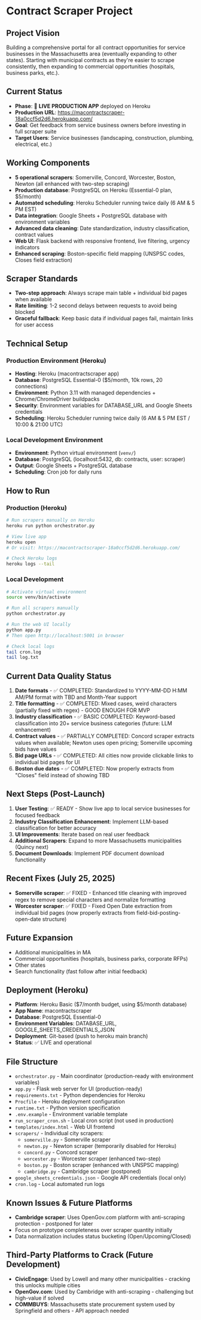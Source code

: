 # Contract Scraper Project

## Project Vision
Building a comprehensive portal for all contract opportunities for service businesses in the Massachusetts area (eventually expanding to other states). Starting with municipal contracts as they're easier to scrape consistently, then expanding to commercial opportunities (hospitals, business parks, etc.).

## Current Status
- **Phase**: 🚀 **LIVE PRODUCTION APP** deployed on Heroku
- **Production URL**: https://macontractscraper-18a0ccf5d2d6.herokuapp.com/
- **Goal**: Get feedback from service business owners before investing in full scraper suite
- **Target Users**: Service businesses (landscaping, construction, plumbing, electrical, etc.)

## Working Components
- **5 operational scrapers**: Somerville, Concord, Worcester, Boston, Newton (all enhanced with two-step scraping)
- **Production database**: PostgreSQL on Heroku (Essential-0 plan, $5/month) 
- **Automated scheduling**: Heroku Scheduler running twice daily (6 AM & 5 PM EST)
- **Data integration**: Google Sheets + PostgreSQL database with environment variables
- **Advanced data cleaning**: Date standardization, industry classification, contract values
- **Web UI**: Flask backend with responsive frontend, live filtering, urgency indicators
- **Enhanced scraping**: Boston-specific field mapping (UNSPSC codes, Closes field extraction)

## Scraper Standards
- **Two-step approach**: Always scrape main table + individual bid pages when available
- **Rate limiting**: 1-2 second delays between requests to avoid being blocked
- **Graceful fallback**: Keep basic data if individual pages fail, maintain links for user access

## Technical Setup

### Production Environment (Heroku)
- **Hosting**: Heroku (macontractscraper app)
- **Database**: PostgreSQL Essential-0 ($5/month, 10k rows, 20 connections)
- **Environment**: Python 3.11 with managed dependencies + Chrome/ChromeDriver buildpacks
- **Security**: Environment variables for DATABASE_URL and Google Sheets credentials
- **Scheduling**: Heroku Scheduler running twice daily (6 AM & 5 PM EST / 10:00 & 21:00 UTC)

### Local Development Environment  
- **Environment**: Python virtual environment (`venv/`)
- **Database**: PostgreSQL (localhost:5432, db: contracts, user: scraper)
- **Output**: Google Sheets + PostgreSQL database
- **Scheduling**: Cron job for daily runs

## How to Run

### Production (Heroku)
```bash
# Run scrapers manually on Heroku
heroku run python orchestrator.py

# View live app
heroku open
# Or visit: https://macontractscraper-18a0ccf5d2d6.herokuapp.com/

# Check Heroku logs
heroku logs --tail
```

### Local Development
```bash
# Activate virtual environment
source venv/bin/activate

# Run all scrapers manually
python orchestrator.py

# Run the web UI locally
python app.py
# Then open http://localhost:5001 in browser

# Check local logs
tail cron.log
tail log.txt
```

## Current Data Quality Status
1. **Date formats** - ✅ COMPLETED: Standardized to YYYY-MM-DD H:MM AM/PM format with TBD and Month-Year support
2. **Title formatting** - ✅ COMPLETED: Mixed cases, weird characters (partially fixed with regex) - GOOD ENOUGH FOR MVP
3. **Industry classification** - ✅ BASIC COMPLETED: Keyword-based classification into 20+ service business categories (future: LLM enhancement)
4. **Contract values** - ✅ PARTIALLY COMPLETED: Concord scraper extracts values when available; Newton uses open pricing; Somerville upcoming bids have values
5. **Bid page URLs** - ✅ COMPLETED: All cities now provide clickable links to individual bid pages for UI
6. **Boston due dates** - ✅ COMPLETED: Now properly extracts from "Closes" field instead of showing TBD

## Next Steps (Post-Launch)
1. **User Testing**: ✅ READY - Show live app to local service businesses for focused feedback
2. **Industry Classification Enhancement**: Implement LLM-based classification for better accuracy
3. **UI Improvements**: Iterate based on real user feedback
4. **Additional Scrapers**: Expand to more Massachusetts municipalities (Quincy next)
5. **Document Downloads**: Implement PDF document download functionality

## Recent Fixes (July 25, 2025)
- **Somerville scraper**: ✅ FIXED - Enhanced title cleaning with improved regex to remove special characters and normalize formatting
- **Worcester scraper**: ✅ FIXED - Fixed Open Date extraction from individual bid pages (now properly extracts from field-bid-posting-open-date structure)

## Future Expansion
- Additional municipalities in MA
- Commercial opportunities (hospitals, business parks, corporate RFPs)
- Other states
- Search functionality (fast follow after initial feedback)

## Deployment (Heroku)
- **Platform**: Heroku Basic ($7/month budget, using $5/month database)
- **App Name**: macontractscraper
- **Database**: PostgreSQL Essential-0 
- **Environment Variables**: DATABASE_URL, GOOGLE_SHEETS_CREDENTIALS_JSON
- **Deployment**: Git-based (push to heroku main branch)
- **Status**: ✅ LIVE and operational

## File Structure
- `orchestrator.py` - Main coordinator (production-ready with environment variables)
- `app.py` - Flask web server for UI (production-ready)
- `requirements.txt` - Python dependencies for Heroku
- `Procfile` - Heroku deployment configuration
- `runtime.txt` - Python version specification
- `.env.example` - Environment variable template
- `run_scraper_cron.sh` - Local cron script (not used in production)
- `templates/index.html` - Web UI frontend
- `scrapers/` - Individual city scrapers:
  - `somerville.py` - Somerville scraper
  - `newton.py` - Newton scraper (temporarily disabled for Heroku)
  - `concord.py` - Concord scraper
  - `worcester.py` - Worcester scraper (enhanced two-step)
  - `boston.py` - Boston scraper (enhanced with UNSPSC mapping)
  - `cambridge.py` - Cambridge scraper (postponed)
- `google_sheets_credentials.json` - Google API credentials (local only)
- `cron.log` - Local automated run logs

## Known Issues & Future Platforms
- **Cambridge scraper**: Uses OpenGov.com platform with anti-scraping protection - postponed for later
- Focus on prototype completeness over scraper quantity initially
- Data normalization includes status bucketing (Open/Upcoming/Closed)

## Third-Party Platforms to Crack (Future Development)
- **CivicEngage**: Used by Lowell and many other municipalities - cracking this unlocks multiple cities
- **OpenGov.com**: Used by Cambridge with anti-scraping - challenging but high-value if solved
- **COMMBUYS**: Massachusetts state procurement system used by Springfield and others - API approach needed